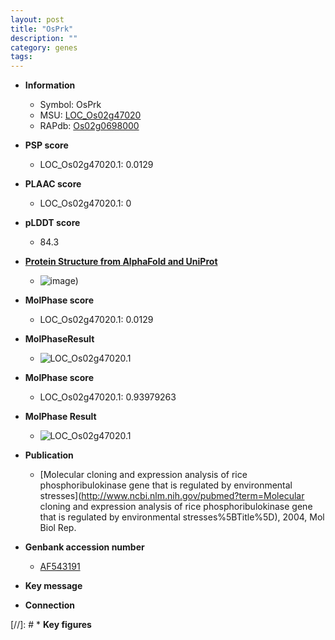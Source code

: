 ```yaml
---
layout: post
title: "OsPrk"
description: ""
category: genes
tags: 
---
```


* **Information**  
    + Symbol: OsPrk  
    + MSU: [LOC_Os02g47020](http://rice.plantbiology.msu.edu/cgi-bin/ORF_infopage.cgi?orf=LOC_Os02g47020)  
    + RAPdb: [Os02g0698000](http://rapdb.dna.affrc.go.jp/viewer/gbrowse_details/irgsp1?name=Os02g0698000)  

* **PSP score**  
    + LOC_Os02g47020.1: 0.0129 

* **PLAAC score**  
    + LOC_Os02g47020.1: 0 

* **pLDDT score**
    + 84.3

* **[Protein Structure from AlphaFold and UniProt](https://www.uniprot.org/uniprotkb/Q6Z8F4/entry#structure)**
    + ![image](https://ricepsp.github.io/images/Q6/AF-Q6Z8F4-F1.png))

* **MolPhase score**
    + LOC_Os02g47020.1: 0.0129

* **MolPhaseResult**
    + ![LOC_Os02g47020.1](https://ricepsp.github.io/pictures/LOC_Os02g/LOC_Os02g47020.1.png)

* **MolPhase score**
    + LOC_Os02g47020.1: 0.93979263

* **MolPhase Result**
    + ![LOC_Os02g47020.1](https://304243504.github.io/Pictures/LOC_Os02g/LOC_Os02g47020.1.png)

* **Publication**  
    + [Molecular cloning and expression analysis of rice phosphoribulokinase gene that is regulated by environmental stresses](http://www.ncbi.nlm.nih.gov/pubmed?term=Molecular cloning and expression analysis of rice phosphoribulokinase gene that is regulated by environmental stresses%5BTitle%5D), 2004, Mol Biol Rep.

* **Genbank accession number**  
    + [AF543191](http://www.ncbi.nlm.nih.gov/nuccore/AF543191)

* **Key message**  

* **Connection**  

[//]: # * **Key figures**  


